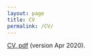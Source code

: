 ```yaml
---
layout: page
title: CV
permalink: /CV/
---
```


<a href="https://leslie-huang.github.io/CV/CV.pdf">CV, pdf</a> (version Apr 2020).
